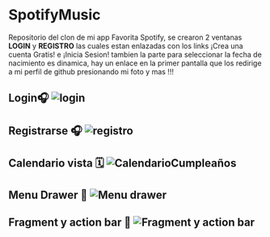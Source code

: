 # SpotifyMusic
Repositorio del clon de mi app Favorita Spotify, se crearon 2 ventanas **LOGIN** y **REGISTRO** las cuales estan enlazadas con los links ¡Crea una cuenta Gratis! e ¡Inicia Sesion! tambien la parte para seleccionar la fecha de nacimiento es dinamica, hay un enlace en la primer pantalla que los redirige a mi perfil de github presionando mi foto y mas !!!

## Login🎧 ![login](https://user-images.githubusercontent.com/41756950/168029461-cae64f07-d133-4fbd-881f-b098ae247f3d.png)

## Registrarse 🎧  ![registro](https://user-images.githubusercontent.com/41756950/168029561-d1f41a20-df2e-4304-ba6e-3676e4402a49.png)

## Calendario vista 🗓 ![CalendarioCumpleaños](https://user-images.githubusercontent.com/41756950/160090043-d8b1fa2d-b537-4fc5-852a-6c37c5c092ac.png)

## Menu Drawer 📲 ![Menu drawer](https://user-images.githubusercontent.com/41756950/168029866-7bff9fb6-ffad-4cf3-94f9-79dee1ac59c2.png)


## Fragment y action bar 📲 ![Fragment y action bar](https://user-images.githubusercontent.com/41756950/168030136-4d6e5bc6-02cc-4663-876b-c72afbdd6251.png)

